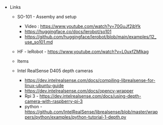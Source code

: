 - Links
  - SO-101 - Assemby and setup
    - Video : https://www.youtube.com/watch?v=70GuJf2jbYk
    - https://huggingface.co/docs/lerobot/so101
    - https://github.com/huggingface/lerobot/blob/main/examples/12_use_so101.md


  - HF - leRobot - https://www.youtube.com/watch?v=L0uxfZMlkag

  - Items
  - Intel RealSense D405 depth cameras
    - https://dev.intelrealsense.com/docs/compiling-librealsense-for-linux-ubuntu-guide
    - https://dev.intelrealsense.com/docs/opencv-wrapper
    - Rpi 3 - https://dev.intelrealsense.com/docs/using-depth-camera-with-raspberry-pi-3
    - python - https://github.com/IntelRealSense/librealsense/blob/master/wrappers/python/examples/python-tutorial-1-depth.py
